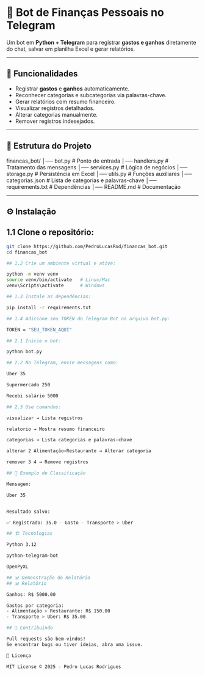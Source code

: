 # 🤖 Bot de Finanças Pessoais no Telegram

Um bot em **Python + Telegram** para registrar **gastos e ganhos** diretamente do chat, salvar em planilha Excel e gerar relatórios.

---

## 🚀 Funcionalidades

- Registrar **gastos** e **ganhos** automaticamente.
- Reconhecer categorias e subcategorias via palavras-chave.
- Gerar relatórios com resumo financeiro.
- Visualizar registros detalhados.
- Alterar categorias manualmente.
- Remover registros indesejados.

---

## 📂 Estrutura do Projeto

financas_bot/
│── bot.py # Ponto de entrada
│── handlers.py # Tratamento das mensagens
│── services.py # Lógica de negócios
│── storage.py # Persistência em Excel
│── utils.py # Funções auxiliares
│── categorias.json # Lista de categorias e palavras-chave
│── requirements.txt # Dependências
│── README.md # Documentação


---

## ⚙️ Instalação

## 1.1 Clone o repositório:
   ```bash
   git clone https://github.com/PedroLucasRod/financas_bot.git
   cd financas_bot

## 1.2 Crie um ambiente virtual e ative:

python -m venv venv
source venv/bin/activate   # Linux/Mac
venv\Scripts\activate      # Windows

## 1.3 Instale as dependências:

pip install -r requirements.txt

## 1.4 Adicione seu TOKEN do Telegram Bot no arquivo bot.py:

TOKEN = "SEU_TOKEN_AQUI"

## 2.1 Inicie o bot:

python bot.py

## 2.2 No Telegram, envie mensagens como:

Uber 35

Supermercado 250

Recebi salário 5000

## 2.3 Use comandos:

visualizar → Lista registros

relatorio → Mostra resumo financeiro

categorias → Lista categorias e palavras-chave

alterar 2 Alimentação>Restaurante → Alterar categoria

remover 3 4 → Remove registros

## 🧠 Exemplo de Classificação

Mensagem:

Uber 35


Resultado salvo:

✅ Registrado: 35.0 - Gasto - Transporte > Uber

## 🏗️ Tecnologias

Python 3.12

python-telegram-bot

OpenPyXL

## 📊 Demonstração do Relatório
## 📊 Relatório

Ganhos: R$ 5000.00

Gastos por categoria:
- Alimentação > Restaurante: R$ 150.00
- Transporte > Uber: R$ 35.00

## 🤝 Contribuindo

Pull requests são bem-vindos!
Se encontrar bugs ou tiver ideias, abra uma issue.

📜 Licença

MIT License © 2025 - Pedro Lucas Rodrigues
